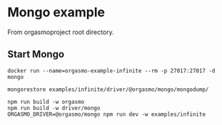 # Mongo example

From orgasmoproject root directory.

## Start Mongo

```
docker run --name=orgasmo-example-infinite --rm -p 27017:27017 -d mongo

mongorestore examples/infinite/driver/@orgasmo/mongo/mongodump/
```

```
npm run build -w orgasmo
npm run build -w driver/mongo
ORGASMO_DRIVER=@orgasmo/mongo npm run dev -w examples/infinite
```
